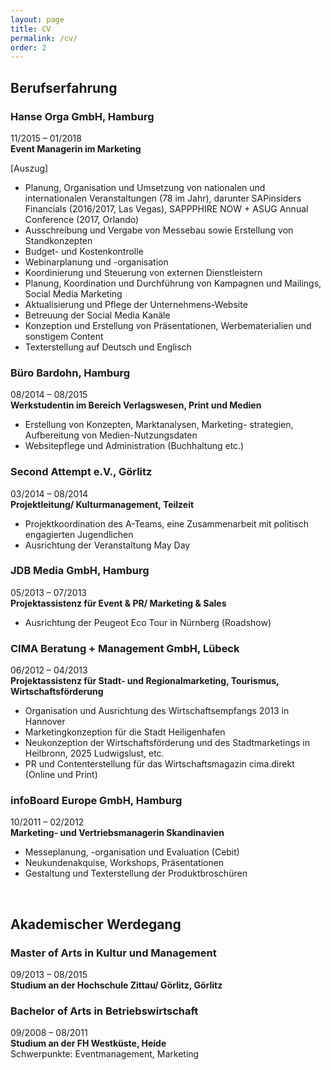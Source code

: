 ```yaml
---
layout: page
title: CV
permalink: /cv/
order: 2
---
```


## Berufserfahrung

### Hanse Orga GmbH, Hamburg

11/2015 – 01/2018  
**Event Managerin im Marketing**

[Auszug]

- Planung, Organisation und Umsetzung von nationalen
  und internationalen Veranstaltungen (78 im Jahr), darunter SAPinsiders Financials
  (2016/2017, Las Vegas), SAPPPHIRE NOW + ASUG Annual
  Conference (2017, Orlando)
- Ausschreibung und Vergabe von Messebau sowie
  Erstellung von Standkonzepten
- Budget- und Kostenkontrolle
- Webinarplanung und -organisation
- Koordinierung und Steuerung von externen Dienstleistern
- Planung, Koordination und Durchführung von Kampagnen
  und Mailings, Social Media Marketing
- Aktualisierung und Pflege der Unternehmens-Website
- Betreuung der Social Media Kanäle
- Konzeption und Erstellung von Präsentationen,
  Werbematerialien und sonstigem Content
- Texterstellung auf Deutsch und Englisch

### Büro Bardohn, Hamburg

08/2014 – 08/2015  
**Werkstudentin im Bereich Verlagswesen, Print und Medien**

- Erstellung von Konzepten, Marktanalysen, Marketing-
  strategien, Aufbereitung von Medien-Nutzungsdaten
- Websitepflege und Administration (Buchhaltung etc.)

### Second Attempt e.V., Görlitz

03/2014 – 08/2014  
**Projektleitung/ Kulturmanagement, Teilzeit**

- Projektkoordination des A-Teams, eine Zusammenarbeit
  mit politisch engagierten Jugendlichen
- Ausrichtung der Veranstaltung May Day

### JDB Media GmbH, Hamburg

05/2013 – 07/2013  
**Projektassistenz für Event &amp; PR/ Marketing &amp; Sales**

- Ausrichtung der Peugeot Eco Tour in Nürnberg
  (Roadshow)

### CIMA Beratung + Management GmbH, Lübeck

06/2012 – 04/2013  
**Projektassistenz für Stadt- und Regionalmarketing, Tourismus, Wirtschaftsförderung**

- Organisation und Ausrichtung des Wirtschaftsempfangs 2013 in Hannover
- Marketingkonzeption für die Stadt Heiligenhafen
- Neukonzeption der Wirtschaftsförderung und des Stadtmarketings in Heilbronn, 2025 Ludwigslust,
  etc.
- PR und Contenterstellung für das Wirtschaftsmagazin cima.direkt (Online und Print)

### infoBoard Europe GmbH, Hamburg

10/2011 – 02/2012  
**Marketing- und Vertriebsmanagerin Skandinavien**

- Messeplanung, -organisation und Evaluation (Cebit)
- Neukundenakquise, Workshops, Präsentationen
- Gestaltung und Texterstellung der Produktbroschüren

<br />

## Akademischer Werdegang

### Master of Arts in Kultur und Management

09/2013 – 08/2015  
**Studium an der Hochschule Zittau/ Görlitz, Görlitz**

### Bachelor of Arts in Betriebswirtschaft

09/2008 – 08/2011  
**Studium an der FH Westküste, Heide**  
Schwerpunkte: Eventmanagement, Marketing
